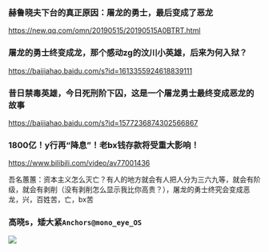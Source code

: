 ### 赫鲁晓夫下台的真正原因：屠龙的勇士，最后变成了恶龙
https://new.qq.com/omn/20190515/20190515A0BTRT.html

### 屠龙的勇士终变成龙，那个感动zg的汶川小英雄，后来为何入狱？
https://baijiahao.baidu.com/s?id=1613355924618839111

### 昔日禁毒英雄，今日死刑阶下囚，这是一个屠龙勇士最终变成恶龙的故事
https://baijiahao.baidu.com/s?id=1577236874302566867

### 1800亿！y行再“降息”！老bx钱存款将受重大影响！
https://www.bilibili.com/video/av77001436

吾名蕙蕙：资本主义怎么灭亡？有人的地方就会有人把人分为三六九等，就会有阶级，就会有剥削（没有剥削怎么显示我比你高贵？），屠龙的勇士终究会变成恶龙，兴，百姓苦，亡，bx苦

### 高晓s，矮大紧`Anchors@mono_eye_OS`
![](https://pbs.twimg.com/media/EKY8o5RUEAAGLs8.jpg:orig)
